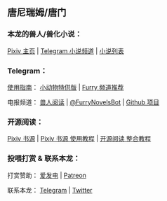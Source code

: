 ## 唐尼瑞姆/唐门

### 本龙的兽人/兽化小说：
[Pixiv 主页](https://www.pixiv.net/users/119009262) | 
[Telegram 小说频道](https://t.me/s/TNTwwxs) | 
[小说列表](https://kdocs.cn/l/slkWbodUc)

### Telegram：
[使用指南](https://telegra.ph/TNTwwxs-01-08-06)： 
[小动物特供版](https://telegra.ph/TNTwwxs-09-08-06) | 
[Furry 频道推荐](https://telegra.ph/TNTwwxs-02-08-06)

电报频道：
[兽人阅读](https://t.me/FurryNovels) | 
[@FurryNovelsBot](https://t.me/FurryNovelsBot) | 
[Github 项目](https://github.com/DowneyRem/FurryNovels)

### 开源阅读：
[Pixiv 书源](https://github.com/windyhusky/PixivSource) | 
[Pixiv 书源 使用教程](https://github.com/windyhusky/PixivSource/blob/main/doc/Pixiv.md) | 
[开源阅读 整合教程](https://github.com/DowneyRem/FurryNovels/blob/main/doc/UseLagado.md)

### 投喂打赏 & 联系本龙：
打赏赞助：
[爱发电](https://afdian.com/@TNTwwxs) |
[Patreon](https://www.patreon.com/join/TNTwwxs)  

联系本龙：
[Telegram](https://t.me/TNT_wwxs) |
[Twitter](https://twitter.com/TNTwwxs)
